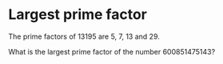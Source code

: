 # Largest prime factor
The prime factors of 13195 are 5, 7, 13 and 29.

What is the largest prime factor of the number 600851475143?
